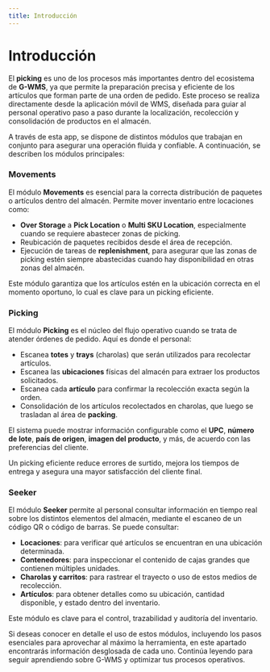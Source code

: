 ```yaml
---
title: Introducción
---
```


# Introducción

El **picking** es uno de los procesos más importantes dentro del ecosistema de **G-WMS**, ya que permite la preparación precisa y eficiente de los artículos que forman parte de una orden de pedido. Este proceso se realiza directamente desde la aplicación móvil de WMS, diseñada para guiar al personal operativo paso a paso durante la localización, recolección y consolidación de productos en el almacén.

A través de esta app, se dispone de distintos módulos que trabajan en conjunto para asegurar una operación fluida y confiable. A continuación, se describen los módulos principales:


### Movements

El módulo **Movements** es esencial para la correcta distribución de paquetes o artículos dentro del almacén. Permite mover inventario entre locaciones como:

- **Over Storage** a **Pick Location** o **Multi SKU Location**, especialmente cuando se requiere abastecer zonas de picking.
- Reubicación de paquetes recibidos desde el área de recepción.
- Ejecución de tareas de **replenishment**, para asegurar que las zonas de picking estén siempre abastecidas cuando hay disponibilidad en otras zonas del almacén.

Este módulo garantiza que los artículos estén en la ubicación correcta en el momento oportuno, lo cual es clave para un picking eficiente.


### Picking

El módulo **Picking** es el núcleo del flujo operativo cuando se trata de atender órdenes de pedido. Aquí es donde el personal:

- Escanea **totes** y **trays** (charolas) que serán utilizados para recolectar artículos.
- Escanea las **ubicaciones** físicas del almacén para extraer los productos solicitados.
- Escanea cada **artículo** para confirmar la recolección exacta según la orden.
- Consolidación de los artículos recolectados en charolas, que luego se trasladan al área de **packing**.

El sistema puede mostrar información configurable como el **UPC**, **número de lote**, **país de origen**, **imagen del producto**, y más, de acuerdo con las preferencias del cliente.

Un picking eficiente reduce errores de surtido, mejora los tiempos de entrega y asegura una mayor satisfacción del cliente final.


### Seeker

El módulo **Seeker** permite al personal consultar información en tiempo real sobre los distintos elementos del almacén, mediante el escaneo de un código QR o código de barras. Se puede consultar:

- **Locaciones**: para verificar qué artículos se encuentran en una ubicación determinada.
- **Contenedores**: para inspeccionar el contenido de cajas grandes que contienen múltiples unidades.
- **Charolas y carritos**: para rastrear el trayecto o uso de estos medios de recolección.
- **Artículos**: para obtener detalles como su ubicación, cantidad disponible, y estado dentro del inventario.

Este módulo es clave para el control, trazabilidad y auditoría del inventario.


Si deseas conocer en detalle el uso de estos módulos, incluyendo los pasos esenciales para aprovechar al máximo la herramienta, en este apartado encontrarás información desglosada de cada uno. Continúa leyendo para seguir aprendiendo sobre G-WMS y optimizar tus procesos operativos.